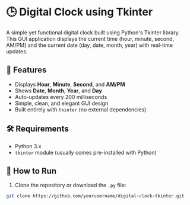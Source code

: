 # 🕒 Digital Clock using Tkinter

A simple yet functional digital clock built using Python's Tkinter library.  
This GUI application displays the current time (hour, minute, second, AM/PM) and the current date (day, date, month, year) with real-time updates.

## 📌 Features

- Displays **Hour**, **Minute**, **Second**, and **AM/PM**
- Shows **Date**, **Month**, **Year**, and **Day**
- Auto-updates every 200 milliseconds
- Simple, clean, and elegant GUI design
- Built entirely with `tkinter` (no external dependencies)

## 🛠️ Requirements

- Python 3.x  
- `tkinter` module (usually comes pre-installed with Python)

## 🚀 How to Run

1. Clone the repository or download the `.py` file:

```bash
git clone https://github.com/yourusername/digital-clock-tkinter.git
